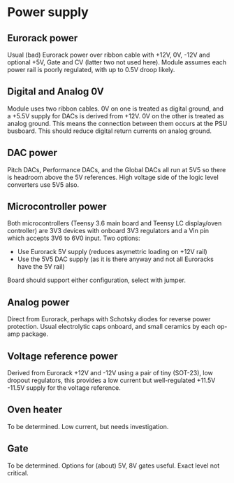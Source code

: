 # Power supply

## Eurorack power

Usual (bad) Eurorack power over ribbon cable with +12V, 0V, -12V and optional +5V, Gate and CV (latter two not used here). Module assumes each power rail is poorly regulated, with up to 0.5V droop likely.

## Digital and Analog 0V

Module uses two ribbon cables. 0V on one is treated as digital ground, and a +5.5V supply for DACs is derived from +12V. 0V on the other is treated as analog ground. This means the connection between them occurs at the PSU busboard. This should reduce digital return currents on analog ground.

## DAC power

Pitch DACs, Performance DACs, and the Global DACs all run at 5V5 so there is headroom above the 5V references. High voltage side of the logic level converters use 5V5 also.

## Microcontroller power

Both microcontrollers (Teensy 3.6 main board and Teensy LC display/oven controller) are 3V3 devices with onboard 3V3 regulators and a Vin pin which accepts 3V6 to 6V0 input. Two options:

- Use Eurorack 5V supply (reduces asymettric loading on +12V rail)
- Use the 5V5 DAC supply (as it is there anyway and not all Euroracks have the 5V rail)

Board should support either configuration, select with jumper.

## Analog power

Direct from Eurorack, perhaps with Schotsky diodes for reverse power protection. Usual electrolytic caps onboard, and small ceramics by each op-amp package.

## Voltage reference power

Derived from Eurorack +12V and -12V using a pair of tiny (SOT-23), low dropout regulators, this provides a low current but well-regulated +11.5V -11.5V supply for the voltage reference.

## Oven heater

To be determined. Low current, but needs investigation.

## Gate

To be determined. Options for (about) 5V, 8V gates useful. Exact level not critical.
